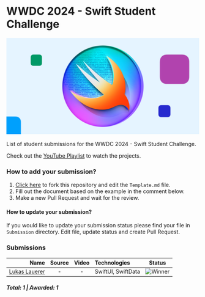 # WWDC 2024 - Swift Student Challenge
![WWDC2024 Logo](logo.png)

List of student submissions for the WWDC 2024 - Swift Student Challenge.

Check out the [YouTube Playlist](https://youtube.com/playlist?list=PLhL6AIw-Jhh99O682niPeGCgx6Nki1ark&si=PioLyvrSwZmqda7Z) to watch the projects.

### How to add your submission?
1. [Click here](https://github.com/wwdc/2024/edit/main/Template.md) to fork this repository and edit the `Template.md` file.
2. Fill out the document based on the example in the comment below.
3. Make a new Pull Request and wait for the review.

#### How to update your submission?
If you would like to update your submission status please find your file in `Submission` directory. Edit file, update status and create Pull Request.

### Submissions

| Name | Source |    Video    | Technologies | Status |
|-----:|:------:|:-----------:|:-------------|:------:|
|[Lukas Lauerer](https://www.twitter.com/custusfox)|-|-|SwiftUI, SwiftData|![Winner](https://img.shields.io/badge/winner-green?style=for-the-badge)|

##### Total: 1 | Awarded: 1

